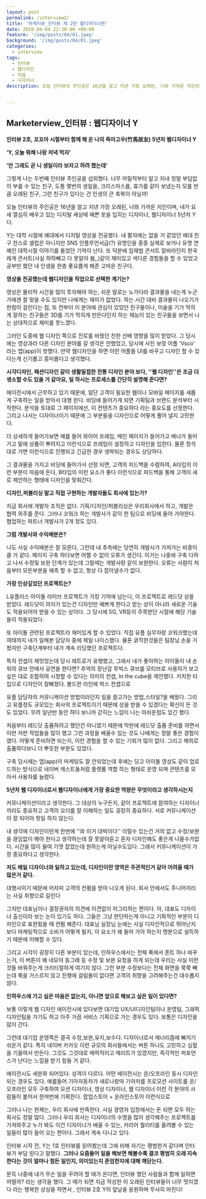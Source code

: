 ```yaml
---
layout: post
permalink: /interview2/
title: '마케터뷰_인터뷰 제 2탄 웹디자이너편'
date: 2020-04-04 22:30:00 +09:00
feature: '/img/posts/04/01.jpeg'
background: '/img/posts/04/01.jpeg'
categories:
  - interview
tags:
  - 인터뷰
  - 웹디자인
  - 직업
  - 디자이너
description: 오늘 인터뷰의 주인공은 16년을 알고 지낸 가장 오래된, 나와 가까운 지인이며, 내가 요새 열심히 배우고 있는 디지털 세상에 예쁜 옷을 입히는 디자이너, 웹 디자이너 5년차 Y다.


---
```


## Marketerview_인터뷰 : 웹디자이너 Y

**인터뷰 2호, 꼬꼬마 시절부터 함께 해 온 나의 죽마고우(竹馬故友) 5년차 웹디자이너 Y** 



**‘Y, 오늘 뭐해 나랑 저녁 먹자’**

**‘안 그래도 곧 니 생일이라 보자고 하려 했는데’**

그렇게 나는 두번째 인터뷰 주인공을 섭외했다. 너무 어릴적부터 알고 지내 정말 부담없이 부를 수 있는 친구, 도통 몇번의 생일을, 크리스마스를, 휴가를 같이 보냈는지 모를 만큼 오래된 친구, 그런 친구가 있다는 건 인생의 큰 축복이 아닐까! 

오늘 인터뷰의 주인공은 16년을 알고 지낸 가장 오래된, 나와 가까운 지인이며, 내가 요새 열심히 배우고 있는 디지털 세상에 예쁜 옷을 입히는 디자이너, 웹디자이너 5년차 Y다.

Y는 대학 시절에 예대에서 디지털 영상을 전공했다. 내 팔자에는 없을 거 같았던 예대 친구 찬스로 셀럽은 아니지만 SNS 인플루언서급(?) 유명인을 종종 실제로 보거나 유명 연예인 대학시절 이야기를 들었던 기억이 난다. 또 덕분에 임재범 콘서트 알바라던지 한국 레게 콘서트(사실 하하빼고 다 못알아 봄,,)같이 재미있고 색다른 경험들을 할 수 있었고 공부만 했던 내 인생을 한층 풍요롭게 해준 고마운 친구다. 



**영상을 전공했는데 웹디자인을 직업으로 선택한 계기는?**

영상은 물리적 시간을 많이 투자해야 하는, 쉬운 말로는 노가다라 결과물을 내는게 누군가에겐 잘 맞을 수도 있지만 나에게는 재미가 없었다. 하는 시간 대비 결과물이 나오기가 한참이 걸린다는 점, 또 전부터 이 분야에 관심이 있었던 친구들이나, 미술을 기가 막히게 잘하는 친구들은 3D를 기가 막히게 만든다던지 하는 재능이 있는 친구들을 보면서 나는 상대적으로 재미를 못느꼈다.

그러던 도중에 웹 디자인 쪽으로 진로를 바꿨던 친한 선배 영향을 많이 받았다. 그 당시에는 영상과라 다른 디자인 분야를 갈 생각은 안했었고, 당시에 사진 보정 어플 'Vsco' 라는 앱(app)이 핫했다. 만약 웹디자인을 하면 이런 어플들 UI를 바꾸고 디자인 할 수 있다는게 신기롭고 흥미롭다고 생각했다. 

**시각디자인, 패션디자인 같이 생활밀접한 전통 디자인 분야 보다, ''웹 디자인''은 조금 더 생소할 수도 있을 거 같아요, 일 하시는 프로세스를 간단히 설명해 준다면?**

에이전시에서 근무하고 있기 때문에, 일단 고객이 필요한 웹이나 모바일 페이지를 새롭게 구축하는 일을 받아서 대행 한다. 비딩에 들어가게 되면 기획팀과 브랜드 분석부터 시작한다. 분석을 토대로 그 페이지에선, 이 컨텐츠가 중요하다 라는 중요도를 선정한다. 그리고 나서는 디자이너이기 때문에 그 부분들을 디자인으로 어떻게 풀어 낼지 고민한다. 

더 상세하게 들어가보면 예를 들어 와이어 프레임, 메인 페이지가 들어가고 배너가 들어가고 밑에 상품이 뿌려지고 이런식으로 프레임이 설정하고 디자인을 입힌다. 물론 정석대로 가면 이런식으로 진행되고 긴급한 경우 생략되는 경우도 상당하다. 

그 결과물을 가지고 비딩에 들어가서 선정 되면, 고객의 피드백을 수렴하여, A타입의 이런 부분이 마음에 든다, B타입의 이런 요소가 좋다 이런식으로 피드백을 통해 고객이 새로 제안하는 형태에 디자인을 맞춰간다.

**디자인,퍼블리싱 말고 직접 구현하는 개발자들도 회사에 있는가?**

지금 회사에 개발자 조직은 없다. 기획/디자인/퍼블리싱은 우리회사에서 하고, 개발은 협력 외주를 준다. 그러나 코워크 하는 개발사가 같이 한 팀으로 비딩에 들어 가야한다. 협업하는 파트너 개발사가 2개 정도 있다. 

**그럼 개발사와 수익배분은?**

나도 사실 수익배분은 잘 모른다, 그런데 내 추측에는 당연히 개발사가 가져가는 비중이 클 거 같다. 페이지 구축 하다보면 어쩔 수 없이 오류가 생긴다. 이거는 나중에 구축 다하고 나서 수정및 보완 단계가 있는데 그럴때는 개발사랑 같이 보완한다. 오류는 사람이 처음부터  모든부분을 예측 할 수 없고, 항상 다 잡아낼수가 없다. 

**가장 인상깊었던 프로젝트는?**

L유플러스 아이돌 라이브 프로젝트가 가장 기억에 남는다, 이 프로젝트로 레드닷 상을 받았다. 레드닷이 의미가 있는건 디자인만 예쁘게 한다고 받는 상이 아니라 새로운 기술도 적용되어야 받을 수 있는 상이다. 그 당시에 5G, VR등이 주목받던 시절에 해당 기술들이 적용되었다. 

또 아이돌 관련된 프로젝트라 재미있게 할 수 있었다. 직접 유플 실무자랑 코워크했는데 여태까지 내가 일해본 담당자 중에 제일 나이스했다. 물론 굵직한것들은 팀장님 손을 거쳤지만 구축단계부터 내가 계속 리딩했던 프로젝트다. 

특히 컨셉이 재밋었는데 당시 레트로가 유행했고, 그래서 내가 좋아하는 아이돌이 내 손 위의 큐브 안에서 공연을 한다면? 추억의 장난감 루빅스 큐브를 모티브로 사용자가 보고 싶은 대로 조합하여 시청할 수 있다는 의미의 컨셉, In the cube을 제안했다. 키치한 타입으로 디자인이 잘빠졌다. 볼드한 라인에 박스 컨셉으로

유플 담당자의 커뮤니케이션 방법이라던지 일을 끌고가는 방법,스타일?을 배웠다. 그리고 유플정도 규모있는 회사의 프로젝트이기 때문에 상을 받을 수 있겠다는 확신이 든 것도 있었다. 무려 일년반 동안 하다 보니까 갇히는 느낌이 나는 아쉬운점도 있긴 했다. 

처음부터 레드닷 출품하려고 했던건 아니였기 때문에 막판에 레드닷 출품 준비를 하면서 이런 저런 작업들을 많이 했고 그런 과정을 배울수 있는 것도 나에게는 정말 좋은 경험이였다. 어떻게 준비하면 되는지, 이런 경험을 할 수 있는 기회가 많이 없다. 그리고 해외로 출품하다보니 더 뿌듯한 부분도 있었다. 

구축 당시에는 앱(app)이 마케팅도 잘 안되었는데 후에는 딩고 아이돌 영상도 같이 업로드하는 방식으로 네이버 캐스트들처럼 플랫폼 역할 하는 형태로 운영 되며 콘텐츠를 모아서 사용자를 늘렸다. 

**5년차 웹 디자이너로서 웹디자이너에게 가장 중요한 역량은 무엇이라고 생각하시는지**

커뮤니케이션이라고 생각한다.  그 대상이 누구든지, 같이 프로젝트에 참여하는 디자이너끼리도 중요하고 고객의 오더를 잘 이해하는 일도 굉장히 중요하다. 서로 커뮤니케이션이 잘 되어야 헛일 하지 않는다. 

내 생각에 디자인이란게  한번에 ''와 이거 대박이다'' 이럴수 있는건 거의 없고 수정/보완을 끊임없이 해야 한다고 생각하는데 잘 못알아듣고 혼자 디자인해도 좋은게 나올수가없다. 시간을 많이 들여 기껏 잡았는데 원하는게 아닐수도있다. 그래서 커뮤니케이션이 가장 중요하다고 생각한다. 

**저도 매일 디자이너와 일하고 있는데, 디자인이란 영역은 주관적인거 같아 어려울 때가 많은거 같다.**

대행사이기 때문에 어차피 고객의 컨펌을 받아 나오게 된다. 회사 안에서도 주니어끼리는 사실 취향으로 갈린다

그치만 대표님이나 결정권자의 의견에 이견없이 어그리하는 편이다. 아, 대표도 디자이너 출신이라 보는 눈이 있기도 하다. 그들은 그냥 판단하는게 아니고 기획적인 부분이 디자인으로 표현됬을 때 컨펌 해준다. 대표님 실장님 눈에는 사실 디자인적으로 뛰어난지 보다 마케팅적으로 소비가 어떻게 될지, 이 요소가 왜 들어 가야 하는지 명분으로 설득하기 때문에 이해할 수 있다. 

그리고 시각이 굉장히 다른 부분이 있는데, 인하우스에서는 전체 룩에서 폰트 하나 바꾸는거, 이 버튼이 왜 네모야 동그래 등 수정 및 보완 요청을 하게 되는데 우리는 사실 이런것들 바꿔주는게 크리티컬하게 여기지 않다. 그런 부분 수정보다는 전체 화면을 쭉쭉 빼는데 룩을 거스르지 않고 진행에 걸림돌이 없다면 고객의 취향을 고려해주는건 대수롭지 않다. 

**인하우스에 가고 싶은 마음은 없는지, 아니면 앞으로 해보고 싶은 일이 있다면?**

보통 이렇게 웹 디자인 에이전시에 있다보면 대기업 UX/UI디자인팀이나 운영팀, 그래픽 디자인팀을 가기도 하고 아주 가끔 서비스 기획으로 가는 경우도 있다. 보통은 디자인을 많이 간다. 

그런데 대기업 운영쪽은 결국 수정,보완,유지,보수다. 디자이너로서 매너리즘에 빠지기 쉬운거 같다. 특히 네이버 카카오 이런 규모의 회사들에서는 버튼 하나도 고민하고 심혈을 기울여서 만든다. 그것도 그것대로 매력적이고 메리트가 있겠지만, 즉각적인 퍼포먼스가 난다는 느낌을 받기 힘들 거 같다. 

에이전시도 세분화 되어있다. 성격이 다르다. 어떤 에이전시는 온/오프라인 동시 디자인 되는 경우도 있다. 예를들어 기아자동차가 새로나왔따 기아차를 프로모션 사이트를 온/오프라인 모두 구축하여 모션 디자이너, 영상 디자이너, 웹 디자이너 이런 각 분야의 사람들이 붙어서 한꺼번에 기획한다. 팝업스토어 + 온라인스토어 이런식으로

그러나 나는 현재는, 우리 회사에 만족한다. 사실 경영자 입장에서는 돈 되면 모두 하는 회사도 정말 많다. 그러나 우리 회사는 디자이너의 수명을 많이 생각해주는 프로젝트를 가져와주고 누가 봐도 이건 디자이너가 배울 수 있는, 커리어 퀄리티를 올려볼 수 있는 일들이 많이 들어 오는 편이다. 그래서 계속 다니고 있다. 



인터뷰 시작 전, Y는 1호 인터뷰를 읽어봤는데 그에 비해 자기는 평범한거 같다며 인터뷰가 부담 된다고 말했다. **그러나 요즘들어 일을 해보면 해볼수록 결코 평범히 오래 지속한다는 것이 얼마나 힘든 일인지, 의미있는지 존엄한지에 대해 깨닫는다.** 

 

문득 나중에 내가 무슨 일을 꾸려야 할 때가 온다면, 인터뷰 했던 사람들과 함께 일하면 어떨까? 라는 생각을 했다. 그 때가 되면 지금 작성한 이 오래된 인터뷰들이 너무 멋지겠다 라는 행복한 상상을 하면서 , 인터뷰 2호 Y의 앞날을 응원하며 무사히 마친다!   